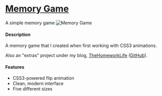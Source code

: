 # [Memory Game](http://thehomeworklife.co.nf/extras/MemoryGame)
A simple memory game
![Memory Game](http://s16.postimg.org/b9yqcr4rp/memory_game.png)

#### Description
A memory game that I created when first working with CSS3 animations.

Also an "extras" project under my blog, [TheHomeworkLife](http://www.thehomeworklife.co.nf) ([GitHub](https://github.com/jlam55555/the-homework-life)).

#### Features
- CSS3-powered flip animation
- Clean, modern interface
- Five different sizes
